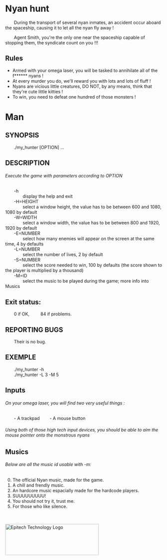 # Nyan hunt

&emsp;&emsp;During the transport of several nyan inmates, an accident occur aboard the spaceship, causing it to let all the nyan fly away !

&emsp;&emsp;Agent Smith, you're the only one near the spaceship capable of stopping them, the syndicate count on you !!!

## Rules

* Armed with your omega laser, you will be tasked to annihilate all of the f****** nyans !
* At every murder you do, we'll reward you with lots and lots of fluff !
* Nyans are vicious little creatures, DO NOT, by any means, think that they're cute little kitties !
* To win, you need to defeat one hundred of those monsters !
# Man

## SYNOPSIS
&emsp;&emsp;./my_hunter [OPTION] ...

## DESCRIPTION
###### Execute the game with parameters according to OPTION

&emsp;&emsp;-h<br/>
&emsp;&emsp;&emsp;&emsp;display the help and exit<br/>
&emsp;&emsp;-H=HEIGHT<br/>
&emsp;&emsp;&emsp;&emsp;select a window height, the value has to be between 600 and 1080, 1080 by default<br/>
&emsp;&emsp;-W=WIDTH<br/>
&emsp;&emsp;&emsp;&emsp;select a window width, the value has to be between 800 and 1920, 1920 by default<br/>
&emsp;&emsp;-E=NUMBER<br/>
&emsp;&emsp;&emsp;&emsp;select how many enemies will appear on the screen at the same time, 4 by defaults<br/>
&emsp;&emsp;-L=NUMBER<br/>
&emsp;&emsp;&emsp;&emsp;select the number of lives, 2 by default<br/>
&emsp;&emsp;-S=NUMBER<br/>
&emsp;&emsp;&emsp;&emsp;select the score needed to win, 100 by defaults (the score shown to the player is multiplied by a thousand)<br/>
&emsp;&emsp;-M=ID<br/>
&emsp;&emsp;&emsp;&emsp;select the music to be played during the game; more info into Musics<br/>

## Exit status:
&emsp;&emsp;0   if OK,
&emsp;&emsp; 84  if problems.

## REPORTING BUGS
&emsp;&emsp;Their is no bug.

## EXEMPLE
&emsp;&emsp;./my_hunter -h<br/>
&emsp;&emsp;./my_hunter -L 3 -M 5
## Inputs

###### On your omega laser, you will find two very useful things :
&emsp;&emsp;- A trackpad
&emsp;&emsp;- A mouse button

###### Using both of those high tech input devices, you should be able to aim the mouse pointer onto the monstrous nyans
## Musics

###### Below are all the music id usable with -m:
0. The official Nyan music, made for the game.
1. A chill and frendly music.
2. An hardcore music espacially made for the hardcode players.
3. SUUUUUUUUU!
4. You should not try it, trust me.
5. For those who like silence.
<br/><br/><br/>
<img src="https://newsroom.ionis-group.com/wp-content/uploads/2021/10/EPITECH-TECHNOLOGY-QUADRI-2021.png" alt="Epitech Technology Logo" title="Epitech Technology Logo" width=300 height=100>
